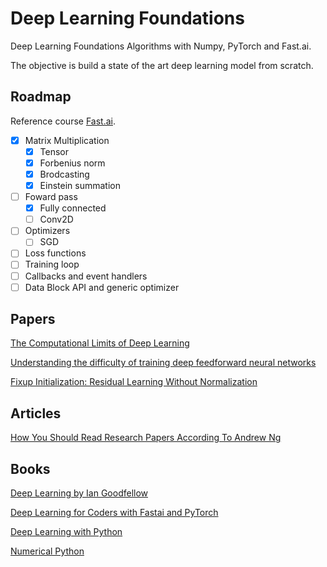 # Deep Learning Foundations 

Deep Learning Foundations Algorithms with Numpy, PyTorch and Fast.ai.

The objective is build a state of the art deep learning model from scratch. 

## Roadmap 

Reference course [Fast.ai](https://course19.fast.ai/part2).

- [x] Matrix Multiplication
	- [x] Tensor  
	- [x] Forbenius norm
	- [x] Brodcasting
	- [x] Einstein summation
- [ ] Foward pass
	- [x] Fully connected
	- [ ] Conv2D 
- [ ] Optimizers 
	- [ ] SGD
- [ ] Loss functions
- [ ] Training loop
- [ ] Callbacks and event handlers
- [ ] Data Block API and generic optimizer

## Papers

[The Computational Limits of Deep Learning](https://arxiv.org/pdf/2007.05558.pdf)

[Understanding the difficulty of training deep feedforward neural networks](http://proceedings.mlr.press/v9/glorot10a.html)

[Fixup Initialization: Residual Learning Without Normalization](https://arxiv.org/abs/1901.09321)

## Articles

[How You Should Read Research Papers According To Andrew Ng](https://towardsdatascience.com/how-you-should-read-research-papers-according-to-andrew-ng-stanford-deep-learning-lectures-98ecbd3ccfb3)

## Books

[Deep Learning by Ian Goodfellow](https://www.amazon.com/Deep-Learning-Adaptive-Computation-Machine/dp/0262035618/ref=sr_1_1?dchild=1&keywords=deep+learning&qid=1602810047&sr=8-1)

[Deep Learning for Coders with Fastai and PyTorch](https://www.amazon.com/Deep-Learning-Coders-fastai-PyTorch/dp/1492045527/ref=sr_1_2?dchild=1&keywords=pytorch&qid=1602810103&sr=8-2)

[Deep Learning with Python](https://www.amazon.com/Deep-Learning-Python-Francois-Chollet/dp/1617294438/ref=pd_sbs_14_6/134-8235874-0009145?_encoding=UTF8&pd_rd_i=1617294438&pd_rd_r=5b3ada07-9cb6-4ead-aa30-8260204b8afb&pd_rd_w=4j3ul&pd_rd_wg=23aJM&pf_rd_p=b65ee94e-1282-43fc-a8b1-8bf931f6dfab&pf_rd_r=T04DYGG0FSAFHXG95JKZ&psc=1&refRID=T04DYGG0FSAFHXG95JKZ)

[Numerical Python](https://www.amazon.com/Numerical-Python-Scientific-Applications-Matplotlib/dp/1484242459/ref=sr_1_1?dchild=1&keywords=numerical+Python&qid=1602810225&sr=8-1)
